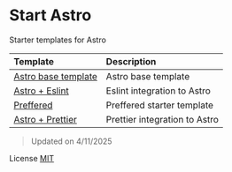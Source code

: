 # Start Astro
Starter templates for Astro
 

| Template                | Description                                           |
| :--------------------- | :----------------------------------------------- | 
| [Astro base template](https://github.com/vfshera/start-astro/tree/main/apps/base) | Astro base template |
| [Astro + Eslint](https://github.com/vfshera/start-astro/tree/main/apps/with-eslint) | Eslint integration to Astro |
| [Preffered](https://github.com/vfshera/start-astro/tree/main/apps/preffered) | Preffered starter template |
| [Astro + Prettier](https://github.com/vfshera/start-astro/tree/main/apps/with-prettier) | Prettier integration to Astro |

  > Updated on 4/11/2025

  License [MIT](https://github.com/vfshera/start-astro/blob/main/LICENSE)
